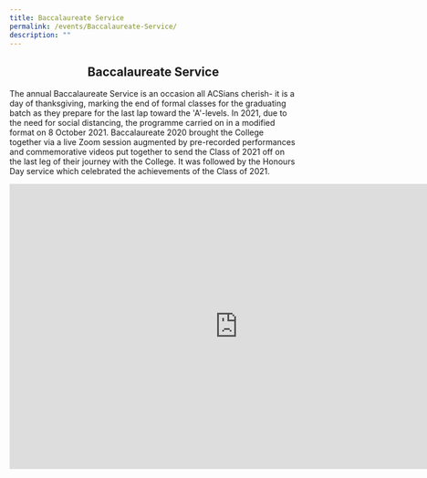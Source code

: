 ```yaml
---
title: Baccalaureate Service
permalink: /events/Baccalaureate-Service/
description: ""
---
```

## <center> Baccalaureate Service </center>

The annual Baccalaureate Service is an occasion all ACSians cherish- it is a day of thanksgiving, marking the end of formal classes for the graduating batch as they prepare for the last lap toward the 'A'-levels. In 2021, due to the need for social distancing, the programme carried on in a modified format on 8 October 2021. Baccalaureate 2020 brought the College together via a live Zoom session augmented by pre-recorded performances and commemorative videos put together to send the Class of 2021 off on the last leg of their journey with the College. It was followed by the Honours Day service which celebrated the achievements of the Class of 2021.

<iframe allowfullscreen="true" height="500" width="800" frameborder="0" src="https://docs.google.com/presentation/d/e/2PACX-1vSwQMS5ypKv_5noJwVBwRJzvopClSXcdPDU6EjNp5MVtf5YlXDM4fZnKB-mBkjREAgKYSG40mD9ujIy/embed?start=false&amp;loop=false&amp;delayms=3000"></iframe>